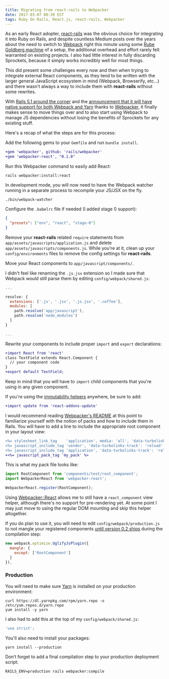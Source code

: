 ```yaml
---
title: Migrating from react-rails to Webpacker
date: 2017-03-07 08:39 EST
tags: Ruby On Rails, React.js, react-rails, Webpacker
---
```


As an early React adopter, [react-rails](https://github.com/reactjs/react-rails) was the obvious choice for integrating it into Ruby on Rails, and despite countless Medium posts over the years about the need to switch to [Webpack](https://webpack.github.io/) right this minute using some [Rube Goldberg machine](https://www.google.com/search?q=rube+goldberg+machine&tbm=isch) of a setup, the additional overhead and effort rarely felt warranted on existing projects. I also had little interest in fully discarding Sprockets, because it simply works incredibly well for most things.

This did present some challenges every now and then when trying to integrate external React components, as they tend to be written with the larger general JavaScript ecosystem in mind (Webpack, Browserify, etc...) and there wasn't always a way to include them with **react-rails** without some rewrites.

With [Rails 5.1 around the corner](http://weblog.rubyonrails.org/2017/2/23/Rails-5-1-beta1/) and the [announcement that it will have native support for both Webpack and Yarn](https://twitter.com/dhh/status/808348184481124352?lang=en) thanks to [Webpacker](https://github.com/rails/webpacker), it finally makes sense to move things over and to also start using Webpack to manage JS dependencies without losing the benefits of Sprockets for any existing stuff.

Here's a recap of what the steps are for this process:

Add the following gems to your `Gemfile` and run `bundle install`.

```diff
+gem 'webpacker', github: 'rails/webpacker'
+gem 'webpacker-react', "0.1.0"
```

Run this Webpacker command to easily add React:

```
rails webpacker:install:react
```

In development mode, you will now need to have the Webpack watcher running in a separate process to recompile your JS/JSX on the fly.

```
./bin/webpack-watcher
```

Configure the `.babelrc` file if needed (I added stage 0 support):

```json
{
  "presets": ["env", "react", "stage-0"]
}
```

Remove your **react-rails** related `require` statements from `app/assets/javascripts/application.js` and delete `app/assets/javascripts/components.js`. While you're at it, clean up your `config/environments` files to remove the config settings for **react-rails**.

Move your React components to `app/javascript/components/`.

I didn't feel like renaming the `.js.jsx` extension so I made sure that Webpack would still parse them by editing `config/webpack/shared.js`:

```js
...

resolve: {
  extensions: ['.js', '.jsx', '.js.jsx', '.coffee'],
  modules: [
    path.resolve('app/javascript'),
    path.resolve('node_modules')
  ]
}

...
```

Rewrite your components to include proper `import` and `export` declarations:

```diff
+import React from 'react'
class TextField extends React.Component {
  // your component code
}
+export default TextField;
```

Keep in mind that you will have to `import` child components that you're using in any given component.

If you're using the [immutability helpers](https://facebook.github.io/react/docs/update.html) anywhere, be sure to add:

```diff
+import update from 'react-addons-update'
```

I would recommend reading [Webpacker's README](https://github.com/rails/webpacker) at this point to familiarize yourself with the notion of packs and how to include them in Rails. You will have to add a line to include the appropriate root component in your layout view:

```diff
<%= stylesheet_link_tag    'application', media: 'all', 'data-turbolinks-track': 'reload' %>
<%= javascript_include_tag 'vendor', 'data-turbolinks-track': 'reload' %>
<%= javascript_include_tag 'application', 'data-turbolinks-track': 'reload' %>
+<%= javascript_pack_tag 'my_pack' %>
```

This is what my pack file looks like:

```js
import RootComponent from 'components/test/root_component';
import WebpackerReact from 'webpacker-react';

WebpackerReact.register(RootComponent);
```

Using [Webpacker::React](https://github.com/renchap/webpacker-react) allows me to still have a `react_component` view helper, although there's no support for pre-rendering yet. At some point I may just move to using the regular DOM mounting and skip this helper altogether.

If you do plan to use it, you will need to edit `config/webpack/production.js` to not mangle your registered components [until version 0.2 ships](https://github.com/renchap/webpacker-react/issues/23) during the compilation step:

```js
new webpack.optimize.UglifyJsPlugin({
  mangle: {
    except: ['RootComponent']
  }
}),
```

### Production

You will need to make sure [Yarn](https://yarnpkg.com/en/) is installed on your production environment:

```
curl https://dl.yarnpkg.com/rpm/yarn.repo -o /etc/yum.repos.d/yarn.repo
yum install -y yarn
```

I also had to add this at the top of my `config/webpack/shared.js`:

```js
'use strict';
```

You'll also need to install your packages:

```
yarn install --production
```

Don’t forget to add a final compilation step to your production deployment script:

```
RAILS_ENV=production rails webpacker:compile
```
